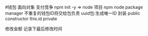 #钱包
面向对象
支付竞争
npm init -y => node 项目
npm node package manager 不重复的钱包ID将交给包负责
uuid包:生成唯一ID
封装
public constructor this.id
private

修改金额 记录下最后修改时间